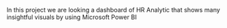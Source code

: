 In this project we are looking a dashboard of HR Analytic that shows many insightful visuals by using Microsoft Power BI 
